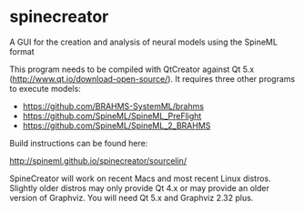spinecreator
============

A GUI for the creation and analysis of neural models using the SpineML format

This program needs to be compiled with QtCreator against Qt 5.x
(http://www.qt.io/download-open-source/). It requires three other programs to
execute models:

* https://github.com/BRAHMS-SystemML/brahms
* https://github.com/SpineML/SpineML_PreFlight
* https://github.com/SpineML/SpineML_2_BRAHMS

Build instructions can be found here:

http://spineml.github.io/spinecreator/sourcelin/

SpineCreator will work on recent Macs and most recent Linux distros. Slightly
older distros may only provide Qt 4.x or may provide an older version of
Graphviz. You will need Qt 5.x and Graphviz 2.32 plus. 
